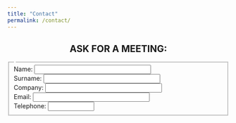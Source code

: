 ```yaml
---
title: "Contact"
permalink: /contact/
---
```


## <center>ASK FOR A MEETING:</center>

<form>
  <fieldset>
    <legend></legend>
    Name: <input type="text" size="30"><br>
    Surname: <input type="text" size="30"><br>
    Company: <input type="text" size="30"><br>
    Email: <input type="text" size="30"><br>
    Telephone: <input type="text" size="10">
  </fieldset>
</form>

